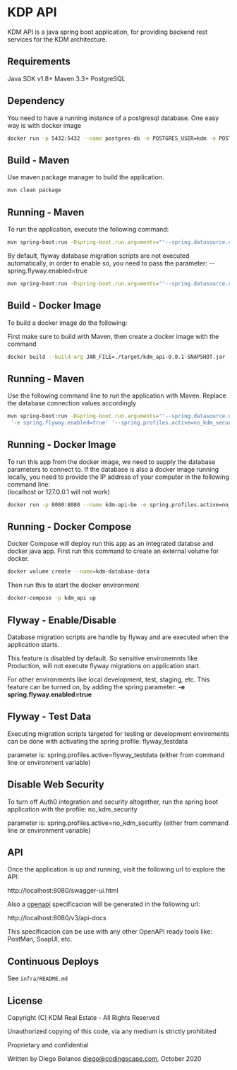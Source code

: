 # KDP API

KDM API is a java spring boot application, for providing backend rest services for the KDM architecture.

## Requirements

Java SDK v1.8+
Maven 3.3+
PostgreSQL
 
## Dependency

You need to have a running instance of a postgresql database.  One easy way is with docker image

```bash
docker run -p 5432:5432 --name postgres-db -e POSTGRES_USER=kdm -e POSTGRES_PASSWORD=dbpassword -d postgres:12.4

```

## Build - Maven

Use maven package manager to build the application.

```bash
mvn clean package
```

## Running - Maven

To run the application, execute the following command:

```bash
mvn spring-boot:run -Dspring-boot.run.arguments="'--spring.datasource.username=dbusername' '--spring.datasource.password=dbpassword' '--spring.datasource.url=jdbc:postgresql://localhost:5432/kdm'"
```

By default, flyway database migration scripts are not executed automatically, in order to enable so, you need to pass the parameter: --spring.flyway.enabled=true

```bash
mvn spring-boot:run -Dspring-boot.run.arguments="'--spring.datasource.username=dbusername' '--spring.datasource.password=dbpassword' '--spring.datasource.url=jdbc:postgresql://localhost:5432/kdm' '--spring.flyway.enabled=true'"
```


## Build - Docker Image

To build a docker image do the following:

First make sure to build with Maven, then create a docker image with the command

```bash
docker build --build-arg JAR_FILE=./target/kdm_api-0.0.1-SNAPSHOT.jar --build-arg VERSION=0.0.1 -t kdm/kdm-api-be:0.0.1 .
```

## Running - Maven

Use the following command line to run the application with Maven.  Replace the database connection values accordingly 

```bash
mvn spring-boot:run -Dspring-boot.run.arguments="'--spring.datasource.username=dbusername' '--spring.datasource.password=dbpassword' '--spring.datasource.url=jdbc:postgresql://localhost:5432/kdm'
 '-e spring.flyway.enabled=true' '--spring.profiles.active=no_kdm_security'"
```

## Running - Docker Image 

To run this app from the docker image, we need to supply the database parameters to connect to. If the database is also a docker image running locally, you need to provide the IP address of your computer in the following command line:  
(localhost or 127.0.0.1 will not work)


```bash
docker run -p 8080:8080 --name kdm-api-be -e spring.profiles.active=no_kdm_security -e spring.datasource.url='jdbc:postgresql://localhost:5432/kdm' -e spring.datasource.username=dbusername -e spring.datasource.password=dbpassword -d kdm/kdm-api-be:0.0.1
```

## Running - Docker Compose

Docker Compose will deploy run this app as an integrated databse and docker java app.  First run this command to create an external volume for docker.

```bash
docker volume create --name=kdm-database-data
```

Then run this to start the docker environment
```bash
docker-compose -p kdm_api up
```

## Flyway - Enable/Disable

Database migration scripts are handle by flyway and are executed when the application starts.

This feature is disabled by default. So sensitive environemnts like Production, will not execute flyway migrations on application start.

For other environments like local development, test, staging, etc.  This feature can be turned on, by adding the spring parameter:  **-e spring.flyway.enabled=true**

## Flyway - Test Data

Executing migration scripts targeted for testing or development enviroments can be done with activating the spring profile: flyway_testdata

parameter is: spring.profiles.active=flyway_testdata
(either from command line or environment variable)

## Disable Web Security

To turn off Auth0 integration and security altogether, run the spring boot application with the profile: no\_kdm\_security

parameter is: spring.profiles.active=no\_kdm\_security
(either from command line or environment variable)

## API

Once the application is up and running, visit the following url to explore the API:

http://localhost:8080/swagger-ui.html

Also a [openapi](https://www.openapis.org/) specificacion will be generated in the following url: 

http://localhost:8080/v3/api-docs

This specificacion can be use with any other OpenAPI ready tools like: PostMan, SoapUI, etc.

## Continuous Deploys
See `infra/README.md`


## License
Copyright (C) KDM Real Estate - All Rights Reserved

Unauthorized copying of this code, via any medium is strictly prohibited

Proprietary and confidential

Written by Diego Bolanos <diego@codingscape.com>, October 2020
